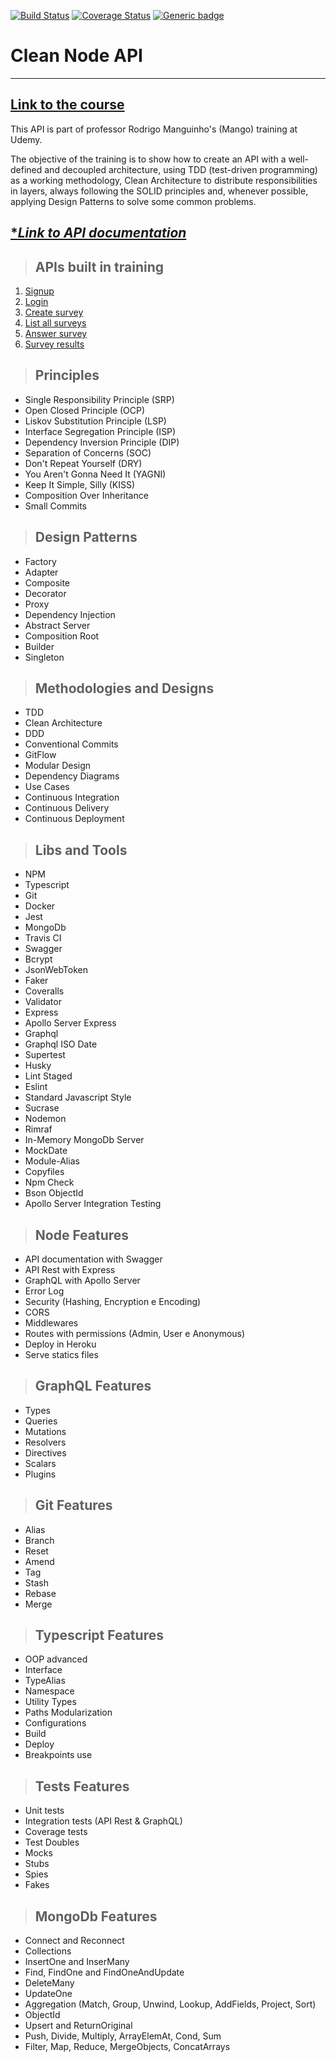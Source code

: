 [![Build Status](https://www.travis-ci.com/giovanivrech/clean-node-api.svg?branch=master)](https://www.travis-ci.com/giovanivrech/clean-node-api)
[![Coverage Status](https://coveralls.io/repos/github/giovanivrech/clean-node-api/badge.svg)](https://coveralls.io/github/giovanivrech/clean-node-api)
[![Generic badge](https://img.shields.io/badge/status-development-yellow.svg)](https://shields.io/)

# **Clean Node API**

---

## [**Link to the course**](https://www.udemy.com/course/tdd-com-mango/?referralCode=B53CE5CA2B9AFA5A6FA1)

This API is part of professor Rodrigo Manguinho's (Mango) training at Udemy.

The objective of the training is to show how to create an API with a well-defined and decoupled architecture, using TDD (test-driven programming) as a working methodology, Clean Architecture to distribute responsibilities in layers, always following the SOLID principles and, whenever possible, applying Design Patterns to solve some common problems.

## [**Link to API documentation*](https://clean-node-api-giovanivrech.herokuapp.com/api-docs/)

> ## APIs built in training

1. [Signup](./requirements/signup.md)
2. [Login](./requirements/login.md)
3. [Create survey](./requirements/add-survey.md)
4. [List all surveys](./requirements/surveys.md)
5. [Answer survey](./requirements/answer-survey.md)
6. [Survey results](./requirements/survey-result.md)

> ## Principles

* Single Responsibility Principle (SRP)
* Open Closed Principle (OCP)
* Liskov Substitution Principle (LSP)
* Interface Segregation Principle (ISP)
* Dependency Inversion Principle (DIP)
* Separation of Concerns (SOC)
* Don't Repeat Yourself (DRY)
* You Aren't Gonna Need It (YAGNI)
* Keep It Simple, Silly (KISS)
* Composition Over Inheritance
* Small Commits

> ## Design Patterns

* Factory
* Adapter
* Composite
* Decorator
* Proxy
* Dependency Injection
* Abstract Server
* Composition Root
* Builder
* Singleton

> ## Methodologies and Designs

* TDD
* Clean Architecture
* DDD
* Conventional Commits
* GitFlow
* Modular Design
* Dependency Diagrams
* Use Cases
* Continuous Integration
* Continuous Delivery
* Continuous Deployment

> ## Libs and Tools

* NPM
* Typescript
* Git
* Docker
* Jest
* MongoDb
* Travis CI
* Swagger
* Bcrypt
* JsonWebToken
* Faker
* Coveralls
* Validator
* Express
* Apollo Server Express
* Graphql
* Graphql ISO Date
* Supertest
* Husky
* Lint Staged
* Eslint
* Standard Javascript Style
* Sucrase
* Nodemon
* Rimraf
* In-Memory MongoDb Server
* MockDate
* Module-Alias
* Copyfiles
* Npm Check
* Bson ObjectId
* Apollo Server Integration Testing

> ## Node Features

* API documentation with Swagger
* API Rest with Express
* GraphQL with Apollo Server
* Error Log
* Security (Hashing, Encryption e Encoding)
* CORS
* Middlewares
* Routes with permissions (Admin, User e Anonymous)
* Deploy in Heroku
* Serve statics files

> ## GraphQL Features

* Types
* Queries
* Mutations
* Resolvers
* Directives
* Scalars
* Plugins

> ## Git Features

* Alias
* Branch
* Reset
* Amend
* Tag
* Stash
* Rebase
* Merge

> ## Typescript Features

* OOP advanced
* Interface
* TypeAlias
* Namespace
* Utility Types
* Paths Modularization
* Configurations
* Build
* Deploy
* Breakpoints use

> ## Tests Features

* Unit tests
* Integration tests (API Rest & GraphQL)
* Coverage tests
* Test Doubles
* Mocks
* Stubs
* Spies
* Fakes

> ## MongoDb Features

* Connect and Reconnect
* Collections
* InsertOne and InserMany
* Find, FindOne and FindOneAndUpdate
* DeleteMany
* UpdateOne
* Aggregation (Match, Group, Unwind, Lookup, AddFields, Project, Sort)
* ObjectId
* Upsert and ReturnOriginal
* Push, Divide, Multiply, ArrayElemAt, Cond, Sum
* Filter, Map, Reduce, MergeObjects, ConcatArrays
